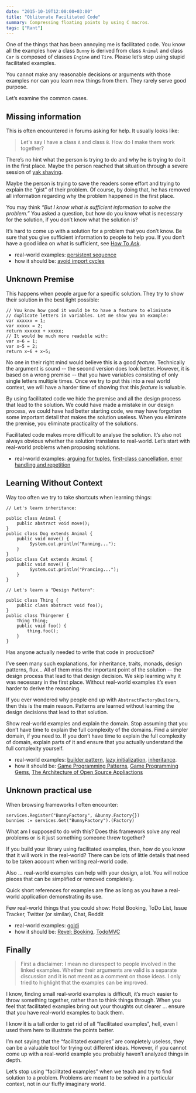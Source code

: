 ```yaml
---
date: "2015-10-19T12:00:00+03:00"
title: "Obliterate Facilitated Code"
summary: Compressing floating points by using C macros.
tags: ["Rant"]
---
```


One of the things that has been annoying me is facilitated code. You know all the examples how a class `Bunny` is derived from class `Animal` and class `Car` is composed of classes `Engine` and `Tire`. Please let’s stop using stupid facilitated examples.

You cannot make any reasonable decisions or arguments with those examples nor can you learn new things from them. They rarely serve good purpose.

Let’s examine the common cases.



## Missing information

This is often encountered in forums asking for help. It usually looks like:

> Let's say I have a class `A` and class `B`. How do I make them work
together?

There’s no hint what the person is trying to do and why he is trying to do it in the first place. Maybe the person reached that situation through a severe session of [yak shaving](http://sethgodin.typepad.com/seths_blog/2005/03/dont_shave_that.html).

Maybe the person is trying to save the readers some effort and trying to explain the “gist” of their problem. Of course, by doing that, he has removed all information regarding why the problem happened in the first place.

You may think _“But I know what is sufficient information to solve the problem.”_ You asked a question, but how do you know what is necessary for the solution, if you don’t know what the solution is?

It’s hard to come up with a solution for a problem that you don’t know. Be sure that you give sufficient information to people to help you. If you don’t have a good idea on what is sufficient, see [How To Ask](https://github.com/golang/go/wiki/howtoask).

* real-world examples: [persistent sequence](https://groups.google.com/forum/#!msg/golang-nuts/otnhVwA1Mw0/_EjZQczExbUJ)
* how it should be: [avoid import cycles](https://groups.google.com/forum/#!msg/golang-nuts/mgsLIZGGID4/9k720SsPyrIJ)



## Unknown Premise

This happens when people argue for a specific solution. They try to show their solution in the best light possible:

```
// You know how good it would be to have a feature to eliminate
// duplicate letters in variables. Let me show you an example:
var xxxxxx = 1;
var xxxxx = 2;
return xxxxxx + xxxxx;
// It would be much more readable with:
var x~6 = 1;
var x~5 = 2;
return x~6 + x~5;
```

No one in their right mind would believe this is a good _feature_. Technically the argument is sound -- the second version does look better. However, it is based on a wrong premise -- that you have variables consisting of only single letters multiple times. Once we try to put this into a real world context, we will have a harder time of showing that this _feature_ is valuable.

By using facilitated code we hide the premise and all the design process that lead to the solution. We could have made a mistake in our design process, we could have had better starting code, we may have forgotten some important detail that makes the solution useless. When you eliminate the premise, you eliminate practicality of the solutions.

Facilitated code makes more difficult to analyse the solution. It’s also not always obvious whether the solution translates to real-world. Let’s start with real-world problems when proposing solutions.

* real-world examples: [arguing for tuples](https://groups.google.com/forum/#!topic/golang-nuts/lFU2bNGVtJU/discussion), [first-class cancellation](https://groups.google.com/forum/#!msg/golang-nuts/TQ5TdJEBamY/UWKKfDec5qYJ), [error handling and repetition](https://groups.google.com/forum/#!topic/golang-nuts/68J-mLCC1JI/discussion)



## Learning Without Context

Way too often we try to take shortcuts when learning things:

```
// Let's learn inheritance:

public class Animal {
    public abstract void move();
}
public class Dog extends Animal {
    public void move() {
         System.out.println("Running...");
    }
}
public class Cat extends Animal {
    public void move() {
         System.out.println("Prancing...");
    }
}

// Let's learn a "Design Pattern":

public class Thing {
    public class abstract void foo();
}
public class Thingerer {
    Thing thing;
    public void foo() {
        thing.foo();
    }
}
```

Has anyone actually needed to write that code in production?

I’ve seen many such explanations, for inheritance, traits, monads, design patterns, flux... All of them miss the important point of the solution -- the design process that lead to that design decision. We skip learning why it was necessary in the first place. Without real-world examples it’s even harder to derive the reasoning.

If you ever wondered why people end up with `AbstractFactoryBuilders`, then this is the main reason. Patterns are learned without learning the design decisions that lead to that solution.

Show real-world examples and explain the domain. Stop assuming that you don’t have time to explain the full complexity of the domains. Find a simpler domain, if you need to. If you don’t have time to explain the full complexity of domain, explain parts of it and ensure that you actually understand the full complexity yourself.

* real-world examples: [builder pattern](https://en.wikipedia.org/wiki/Builder_pattern), [lazy initialization](https://en.wikipedia.org/wiki/Lazy_initialization), [inheritance](https://docs.oracle.com/javase/tutorial/java/IandI/subclasses.html).
* how it should be: [Game Programming Patterns](https://gameprogrammingpatterns.com/), [Game Programming Gems](http://www.satori.org/game-programming-gems/), [The Architecture of Open Source Appliactions](http://aosabook.org/en/index.html)



## Unknown practical use

When browsing frameworks I often encounter:

```
services.Register("BunnyFactory", &bunny.Factory{})
bunnies := services.Get("BunnyFactory").(Factory)
```

What am I supposed to do with this? Does this framework solve any real problems or is it just something someone threw together?

If you build your library using facilitated examples, then, how do you know that it will work in the real-world? There can be lots of little details that need to be taken account when writing real-world code.

Also ... real-world examples can help with your design, a lot. You will notice pieces that can be simplified or removed completely.

Quick short references for examples are fine as long as you have a real-world application demonstrating its use.

Few real-world things that you could show: Hotel Booking, ToDo List, Issue Tracker, Twitter (or similar), Chat, Reddit

* real-world examples: [goldi](https://github.com/fgrosse/goldi/blob/8bb09dd2be1b6e592353f4a02532860835d771fa/README.md#usage)
* how it should be: [Revel: Booking](https://github.com/revel/examples), [TodoMVC](http://todomvc.com/)



## Finally

> First a disclaimer: I mean no disrespect to people involved in the linked examples. Whether their arguments are valid is a separate discussion and it is not meant as a comment on those ideas. I only tried to highlight that the examples can be improved.

I know, finding small real-world examples is difficult, it’s much easier to throw something together, rather than to think things through. When you feel that facilitated examples bring out your thoughts out clearer ... ensure that you have real-world examples to back them.

I know it is a tall order to get rid of all “facilitated examples”, hell, even I used them here to illustrate the points better.

I’m not saying that the “facilitated examples” are completely useless, they can be a valuable tool for trying out different ideas. However, if you cannot come up with a real-world example you probably haven’t analyzed things in depth.

Let’s stop using “facilitated examples” when we teach and try to find solution to a problem. Problems are meant to be solved in a particular context, not in our fluffy imaginary world.